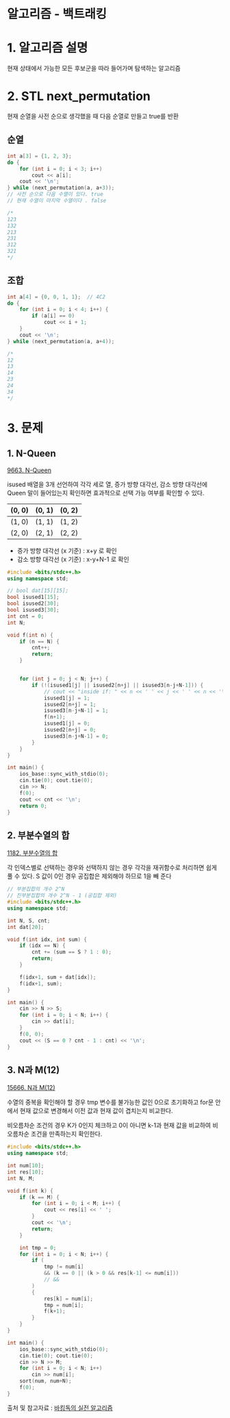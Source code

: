 # 알고리즘 - 백트래킹

# 1. 알고리즘 설명

현재 상태에서 가능한 모든 후보군을 따라 들어가며 탐색하는 알고리즘

# 2. STL next_permutation

현재 순열을 사전 순으로 생각했을 때 다음 순열로 만들고 true를 반환

## 순열

```cpp
int a[3] = {1, 2, 3};
do {
	for (int i = 0; i < 3; i++)
		cout << a[i];
	cout << '\n';
} while (next_permutation(a, a+3));
// 사전 순으로 다음 수열이 있다. true
// 현재 수열이 마지막 수열이다 . false

/*
123
132
213
231
312
321
*/
```

## 조합
```cpp
int a[4] = {0, 0, 1, 1};  // 4C2
do {
	for (int i = 0; i < 4; i++) {
		if (a[i] == 0)
			cout << i + 1;
	}
	cout << '\n';
} while (next_permutation(a, a+4));

/*
12
13
14
23
24
34
*/
```

# 3. 문제
## 1. N-Queen
[9663. N-Queen](https://www.acmicpc.net/problem/9663)

isused 배열을 3개 선언하여 각각 세로 열, 증가 방향 대각선, 감소 방향 대각선에 Queen 말이 들어있는지 확인하면 효과적으로 선택 가능 여부를 확인할 수 있다. 

| (0, 0)|(0, 1) |(0, 2) |
|-|-|-|
| (1, 0)|(1, 1) |(1, 2) |
| (2, 0)|(2, 1) |(2, 2) |
- 증가 방향 대각선 (x 기준) : x+y 로 확인
- 감소 방향 대각선 (x 기준) : x-y+N-1 로 확인

```cpp
#include <bits/stdc++.h>
using namespace std;

// bool dat[15][15];
bool isused1[15];
bool isused2[30];
bool isused3[30];
int cnt = 0;
int N;

void f(int n) {
    if (n == N) {
        cnt++;
        return;
    }


    for (int j = 0; j < N; j++) {
        if (!(isused1[j] || isused2[n+j] || isused3[n-j+N-1])) {
            // cout << "inside if: " << n << ' ' << j << ' ' << n << '\n';
            isused1[j] = 1;
            isused2[n+j] = 1;
            isused3[n-j+N-1] = 1;
            f(n+1);
            isused1[j] = 0;
            isused2[n+j] = 0;
            isused3[n-j+N-1] = 0;
        }
    }
}

int main() {
    ios_base::sync_with_stdio(0);
    cin.tie(0); cout.tie(0);
    cin >> N;
    f(0);
    cout << cnt << '\n';
    return 0;
}
```

## 2. 부분수열의 합
[1182. 부분수열의 합](https://www.acmicpc.net/problem/1182)

각 인덱스별로 선택하는 경우와 선택하지 않는 경우 각각을 재귀함수로 처리하면 쉽게 풀 수 있다.
S 값이 0인 경우 공집합은 제외해야 하므로 1을 빼 준다

```cpp
// 부분집합의 개수 2^N
// 진부분집합의 개수 2^N - 1 (공집합 제외)
#include <bits/stdc++.h>
using namespace std;

int N, S, cnt;
int dat[20];

void f(int idx, int sum) {
    if (idx == N) {
        cnt += (sum == S ? 1 : 0);
        return;
    }

    f(idx+1, sum + dat[idx]);
    f(idx+1, sum);
}

int main() {
    cin >> N >> S;
    for (int i = 0; i < N; i++) {
        cin >> dat[i];
    }
    f(0, 0);
    cout << (S == 0 ? cnt - 1 : cnt) << '\n';
}
```

## 3. N과 M(12)
[15666. N과 M(12)](https://www.acmicpc.net/problem/15666)

수열의 중복을 확인해야 할 경우 tmp 변수를 불가능한 값인 0으로 초기화하고 for문 안에서 현재 값으로 변경해서 이전 값과 현재 값이 겹치는지 비교한다.

비오름차순 조건의 경우 K가 0인지 체크하고 0이 아니면 k-1과 현재 값을 비교하여 비오름차순 조건을 만족하는지 확인한다.

```cpp
#include <bits/stdc++.h>
using namespace std;

int num[10];
int res[10];
int N, M;

void f(int k) {
    if (k == M) {
        for (int i = 0; i < M; i++) {
            cout << res[i] << ' ';
        }
        cout << '\n';
        return;
    }   

    int tmp = 0;
    for (int i = 0; i < N; i++) {
        if (
            tmp != num[i]
            && (k == 0 || (k > 0 && res[k-1] <= num[i])) 
            // && 
        ) 
        {
            res[k] = num[i];
            tmp = num[i];
            f(k+1);
        }
    }
}

int main() {
    ios_base::sync_with_stdio(0);
    cin.tie(0); cout.tie(0);
    cin >> N >> M;
    for (int i = 0; i < N; i++) 
        cin >> num[i];
    sort(num, num+N);
    f(0);
}
```


출처 및 참고자료 : [바킹독의 실전 알고리즘](https://blog.encrypted.gg/945)
